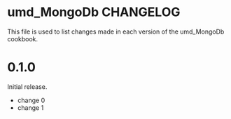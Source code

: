# umd_MongoDb CHANGELOG

This file is used to list changes made in each version of the umd_MongoDb cookbook.

# 0.1.0

Initial release.

- change 0
- change 1

